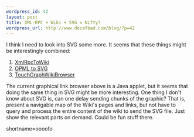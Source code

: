 ```yaml
--- 
wordpress_id: 42
layout: post
title: XML-RPC + Wiki + SVG = Nifty?
wordpress_url: http://www.decafbad.com/blog/?p=42
---
```

I think I need to look into SVG some more.  It seems that these things might be interestingly combined:<ol><li><a href="http://www.decafbad.com/twiki/bin/Main/XmlRpcToWiki">XmlRpcToWiki</a></li><li><a href="http://www.protocol7.com/default.asp?date=20020317">OPML to SVG</a></li><li><a href="http://www.usemod.com/cgi-bin/mb2.pl?TouchGraphWikiBrowser">TouchGraphWikiBrowser</a></li></ol>The current graphical link browser above is a Java applet, but it seems that doing the same thing in SVG might be more interesting.  One thing I don't know about SVG is, can one delay sending chunks of the graphic?  That is, present a navigable map of the Wiki's pages and links, but not have to query and process the entire content of the wiki to send the SVG file.  Just show the relevant parts on demand.  Could be fun stuff there.
<!--more-->
shortname=oooofo
